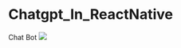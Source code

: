 # Chatgpt_In_ReactNative
Chat Bot
![](https://github.com/eraydura/Chatgpt_In_ReactNative/application.gif)

